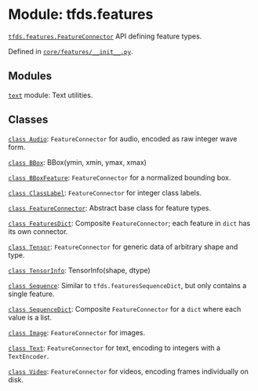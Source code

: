 <div itemscope itemtype="http://developers.google.com/ReferenceObject">
<meta itemprop="name" content="tfds.features" />
<meta itemprop="path" content="Stable" />
</div>

# Module: tfds.features

<a href="../tfds/features/FeatureConnector.md"><code>tfds.features.FeatureConnector</code></a> API defining feature types.



Defined in [`core/features/__init__.py`](https://github.com/tensorflow/datasets/tree/master/tensorflow_datasets/core/features/__init__.py).

<!-- Placeholder for "Used in" -->


## Modules

[`text`](../tfds/features/text.md) module: Text utilities.

## Classes

[`class Audio`](../tfds/features/Audio.md): `FeatureConnector` for audio, encoded as raw integer wave form.

[`class BBox`](../tfds/features/BBox.md): BBox(ymin, xmin, ymax, xmax)

[`class BBoxFeature`](../tfds/features/BBoxFeature.md): `FeatureConnector` for a normalized bounding box.

[`class ClassLabel`](../tfds/features/ClassLabel.md): `FeatureConnector` for integer class labels.

[`class FeatureConnector`](../tfds/features/FeatureConnector.md): Abstract base class for feature types.

[`class FeaturesDict`](../tfds/features/FeaturesDict.md): Composite `FeatureConnector`; each feature in `dict` has its own connector.

[`class Tensor`](../tfds/features/Tensor.md): `FeatureConnector` for generic data of arbitrary shape and type.

[`class TensorInfo`](../tfds/features/TensorInfo.md): TensorInfo(shape, dtype)

[`class Sequence`](../tfds/features/Sequence.md): Similar to `tfds.featuresSequenceDict`, but only contains a single feature.

[`class SequenceDict`](../tfds/features/SequenceDict.md): Composite `FeatureConnector` for a `dict` where each value is a list.

[`class Image`](../tfds/features/Image.md): `FeatureConnector` for images.

[`class Text`](../tfds/features/Text.md): `FeatureConnector` for text, encoding to integers with a `TextEncoder`.

[`class Video`](../tfds/features/Video.md): `FeatureConnector` for videos, encoding frames individually on disk.

